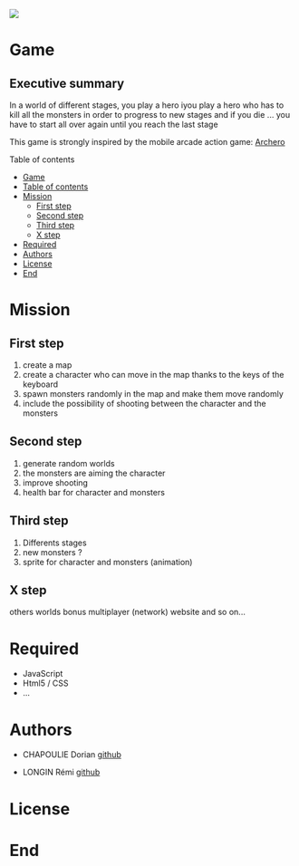 ![](https://i.ibb.co/HC0HsHr/unnamed.png)


# Game

## Executive summary
In a world of different stages, you play a hero iyou play a hero who has to kill all the monsters in order to progress to new stages and if you die ... you have to start all over again until you reach the last stage

This game is strongly inspired by the mobile arcade action game:  [Archero](https://play.google.com/store/apps/details?id=com.habby.archero&hl=fr)

Table of contents

<!--ts-->
   * [Game](#Game)
   * [Table of contents](#table-of-contents)
   * [Mission](#Mission)
      * [First step](#First-step)
      * [Second step](#Second-step)
      * [Third step](#Third-step)
      * [X step](#X-step)
   * [Required](#Required)
   * [Authors](#Authors)
   * [License](#License)
   * [End](#End)
 
<!--te-->

# Mission

## First step
1. create a map
2. create a character who can move in the map thanks to the keys of the keyboard
3. spawn monsters randomly in the map and make them move randomly
4. include the possibility of shooting between the character and the monsters

## Second step
1. generate random worlds
2. the monsters are aiming the character
3. improve shooting
4. health bar for character and monsters

## Third step
1. Differents stages
2. new monsters ?
3. sprite for character and monsters (animation)

## X step

others worlds
bonus
multiplayer (network)
website 
and so on...

# Required

+ JavaScript
+ Html5 / CSS
+ ...

# Authors

+ CHAPOULIE Dorian  [github](https://github.com/none06)

+ LONGIN Rémi [github](https://github.com/remiLNG)

# License


# End
